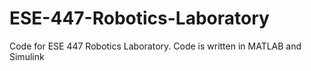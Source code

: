 # ESE-447-Robotics-Laboratory
Code for ESE 447 Robotics Laboratory. Code is written in MATLAB and Simulink
